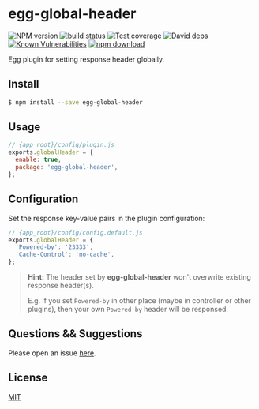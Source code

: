 # egg-global-header

[![NPM version][npm-image]][npm-url]
[![build status][travis-image]][travis-url]
[![Test coverage][codecov-image]][codecov-url]
[![David deps][david-image]][david-url]
[![Known Vulnerabilities][snyk-image]][snyk-url]
[![npm download][download-image]][download-url]

[npm-image]: https://img.shields.io/npm/v/egg-global-header.svg?style=flat-square
[npm-url]: https://npmjs.org/package/egg-global-header
[travis-image]: https://img.shields.io/travis/eggjs/egg-global-header.svg?style=flat-square
[travis-url]: https://travis-ci.org/eggjs/egg-global-header
[codecov-image]: https://codecov.io/github/eggjs/egg-global-header/coverage.svg?branch=master
[codecov-url]: https://codecov.io/github/eggjs/egg-global-header?branch=master
[david-image]: https://img.shields.io/david/eggjs/egg-global-header.svg?style=flat-square
[david-url]: https://david-dm.org/eggjs/egg-global-header
[snyk-image]: https://snyk.io/test/npm/egg-global-header/badge.svg?style=flat-square
[snyk-url]: https://snyk.io/test/npm/egg-global-header
[download-image]: https://img.shields.io/npm/dm/egg-global-header.svg?style=flat-square
[download-url]: https://npmjs.org/package/egg-global-header

Egg plugin for setting response header globally.

## Install

```bash
$ npm install --save egg-global-header
```

## Usage

```js
// {app_root}/config/plugin.js
exports.globalHeader = {
  enable: true,
  package: 'egg-global-header',
};
```

## Configuration

Set the response key-value pairs in the plugin configuration:

```js
// {app_root}/config/config.default.js
exports.globalHeader = {
  'Powered-by': '23333',
  'Cache-Control': 'no-cache',
};
```

> **Hint:** The header set by **egg-global-header** won't overwrite existing response header(s).
>
> E.g. if you set `Powered-by` in other place (maybe in controller or other plugins), then your own `Powered-by` header
> will be responsed.

## Questions && Suggestions

Please open an issue [here](https://github.com/eggjs/egg/issues).

## License

[MIT](LICENSE)
